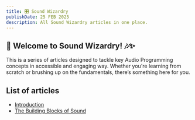 ```yaml
---
title: 🎛️ Sound Wizardry
publishDate: 25 FEB 2025
description: All Sound Wizardry articles in one place.
---
```


## **🔮 Welcome to Sound Wizardry! 🎶✨**

This is a series of articles designed to tackle key Audio Programming concepts in accessible and engaging way. 
Whether you're learning from scratch or brushing up on the fundamentals, there’s something here for you. 

## List of articles
- [Introduction](/blog/sound-wizardry-introduction)
- [The Building Blocks of Sound](/blog/sound-wizardry-building-blocks)
